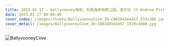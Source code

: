 ```yaml
---
title: 2023.03.17 - ballyvooney海岸，科佩海岸地质公园，爱尔兰 (© Andrea Pistolesi/Getty Images)
date: 2023.03.17 00:00:00
cover_index: /images/thumbs/BallyvooneyCove_ZH-CN0284564457_533x300.jpg
cover_detail: /images/BallyvooneyCove_ZH-CN0284564457_1920x1080.jpg
---
```


![BallyvooneyCove](/images/BallyvooneyCove_ZH-CN0284564457_1920x1080.jpg)
